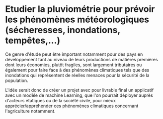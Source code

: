 # Etudier la pluviométrie pour prévoir les phénomènes météorologiques (sécheresses, inondations, tempêtes,...)

Ce genre d'étude peut être important notamment pour des pays en développement tant au niveau de leurs productions de matières premières dont leurs économies, plutôt fragiles, sont largement tributaires ou également pour faire face à des phénomènes climatiques tels que des inondations qui représentent de réelles menaces pour la sécurité de la population.

L'idée serait donc de créer un projet avec pour livrable final un applicatif avec un modèle de machine Learning, que l'on pourrait déployer auprès d'acteurs étatiques ou de la société civile, pour mieux apprécier/appréhender ces phénomènes climatiques concernant l'agriculture notamment.
